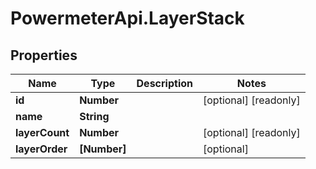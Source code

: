 # PowermeterApi.LayerStack

## Properties

Name | Type | Description | Notes
------------ | ------------- | ------------- | -------------
**id** | **Number** |  | [optional] [readonly] 
**name** | **String** |  | 
**layerCount** | **Number** |  | [optional] [readonly] 
**layerOrder** | **[Number]** |  | [optional] 


